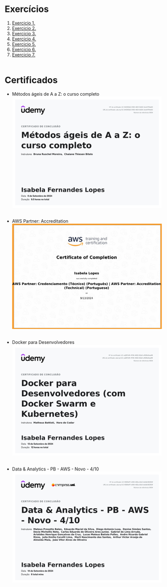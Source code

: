 # Exercícios


1. [Exercicio 1.](exercicios/exercicio_1.py)
2. [Exercicio 2.](exercicios/exercicio_2.py)
3. [Exercicio 3.](exercicios/exercicio_3.py)
4. [Exercicio 4.](exercicios/exercicio_4.py)
5. [Exercicio 5.](exercicios/exercicio_5.py)
6. [Exercicio 6.](exercicios/exercicio_6.py)
7. [Exercicio 7.](exercicios/exercicio_7.py)
<br></br>

# Certificados


- Métodos ágeis de A a Z: o curso completo
![Métodos ágeis de A a Z: o curso completo](certificados/metodos_ageis.jpg)<br></br>

- AWS Partner: Accreditation
![AWS Partner: Accreditation](certificados/AWS_Accreditation.png)<br></br>

- Docker para Desenvolvedores
![Docker para Desenvolvedores](certificados/curso_Docker.jpg)<br></br>

- Data & Analytics - PB - AWS - Novo - 4/10
![Data & Analytics - PB - AWS - Novo - 4/10](certificados/curso_DataAnalytics4.jpg)<br></br>